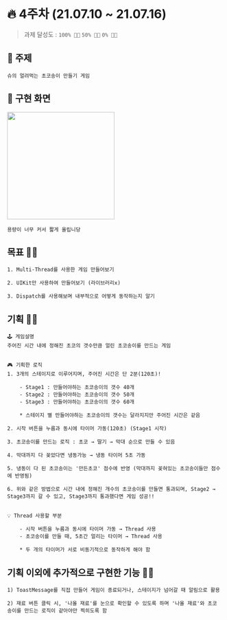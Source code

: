 # 🔥 4주차 (21.07.10 ~ 21.07.16) 

> 과제 달성도 :  `100% 👍🏻`  `50% 👌🏻`  `0% 👎🏻`

## 📌 주제    
    슈의 얼려먹는 초코송이 만들기 게임

## 📌 구현 화면 
<img width="250" src="./4주차.gif">

`용량이 너무 커서 짧게 올립니당`


## 목표 👍🏻   

    1. Multi-Thread를 사용한 게임 만들어보기
    
    2. UIKit만 사용하여 만들어보기 (라이브러리x)

    3. Dispatch를 사용해보며 내부적으로 어떻게 동작하는지 알기

## 기획 👍🏻

    🕹 게임설명
    주어진 시간 내에 정해진 초코의 갯수만큼 얼린 초코송이를 만드는 게임


    🎮 기획한 로직
    1. 3개의 스테이지로 이루어지며, 주어진 시간은 단 2분(120초)!
        
        - Stage1 : 만들어야하는 초코송이의 갯수 40개
        - Stage2 : 만들어야하는 초코송이의 갯수 50개
        - Stage3 : 만들어야하는 초코송이의 갯수 60개 
    
        * 스테이지 별 만들어야하는 초코송이의 갯수는 달라지지만 주어진 시간은 같음

    2. 시작 버튼을 누름과 동시에 타이머 가동(120초) (Stage1 시작)

    3. 초코송이를 만드는 로직 : 초코 → 딸기 → 막대 순으로 만들 수 있음

    4. 막대까지 다 꽂았다면 냉동가능 → 냉동 타이머 5초 가동

    5. 냉동이 다 된 초코송이는 '만든초코' 점수에 반영 (막대까지 꽂혀있는 초코송이들만 점수에 반영됨)

    6. 위와 같은 방법으로 시간 내에 정해진 개수의 초코송이를 만들면 통과되며, Stage2 → Stage3까지 갈 수 있고, Stage3까지 통과했다면 게임 성공!!


    💡 Thread 사용할 부분
        
        - 시작 버튼을 누름과 동시에 타이머 가동 → Thread 사용
        - 초코송이를 만들 때, 5초간 얼리는 타이머 → Thread 사용
    
        * 두 개의 타이머가 서로 비동기적으로 동작하게 해야 함


## 기획 이외에 추가적으로 구현한 기능 👍🏻

    1) ToastMessage를 직접 만들어 게임이 종료되거나, 스테이지가 넘어갈 때 알림으로 활용

    2) 재료 버튼 클릭 시, '나올 재료'를 눈으로 확인할 수 있도록 하며 '나올 재료'와 초코 송이를 만드는 로직이 같아야만 찍히도록 함
